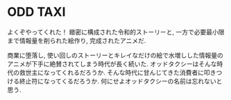 # ODD TAXI

<div class=youtube src-id=LKMw0hBDBUw></div>

よくぞやってくれた！
緻密に構成された令和的ストーリーと, 一方で必要最小限まで情報量を削られた絵作り, 完成されたアニメだ.

商業に堕落し, 使い回しのストーリーとキレイなだけの絵で水増しした情報量のアニメが下手に絶賛されてしまう時代が長く続いた.
オッドタクシーはそんな時代の救世主になってくれるだろうか.
そんな時代に甘んじてきた消費者に叩きつける終止符になってくるだろうか.
何にせよオッドタクシーの名前は忘れないと思う.
